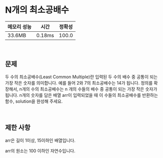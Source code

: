 # N개의 최소공배수

| 메모리 성능 | 시간 | 정확성 |
| ---- | ---- | ---- |
| 33.6MB | 0.18ms | 100.0 |

<br />

## 문제

두 수의 최소공배수(Least Common Multiple)란 입력된 두 수의 배수 중 공통이 되는 가장 작은 숫자를 의미합니다. 예를 들어 2와 7의 최소공배수는 14가 됩니다. 정의를 확장해서, n개의 수의 최소공배수는 n 개의 수들의 배수 중 공통이 되는 가장 작은 숫자가 됩니다. n개의 숫자를 담은 배열 arr이 입력되었을 때 이 수들의 최소공배수를 반환하는 함수, solution을 완성해 주세요.

<br />

## 제한 사항
arr은 길이 1이상, 15이하인 배열입니다.

arr의 원소는 100 이하인 자연수입니다.
